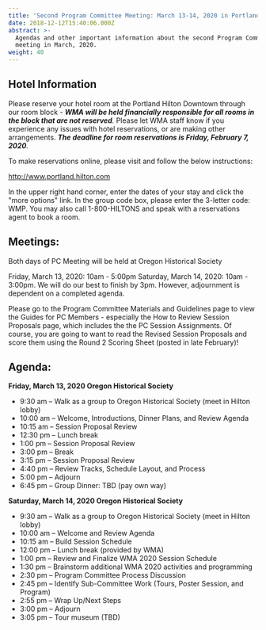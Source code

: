 ```yaml
---
title: 'Second Program Committee Meeting: March 13-14, 2020 in Portland'
date: 2018-12-12T15:40:06.000Z
abstract: >-
  Agendas and other important information about the second Program Committee
  meeting in March, 2020.
weight: 40
---
```

## Hotel Information

Please reserve your hotel room at the Portland Hilton Downtown through our room block - ***WMA will be held financially responsible for all rooms in the block that are not reserved**.* Please let WMA staff know if you experience any issues with hotel reservations, or are making other arrangements. ***The deadline for room reservations is Friday, February 7, 2020**.*

To make reservations online, please visit and follow the below instructions:

<http://www.portland.hilton.com>

In the upper right hand corner, enter the dates of your stay and click the "more options" link. In the group code box, please enter the 3-letter code: WMP. You may also call 1-800-HILTONS and speak with a reservations agent to book a room.

## Meetings:

Both days of PC Meeting will be held at Oregon Historical Society

Friday, March 13, 2020: 10am - 5:00pm Saturday, March 14, 2020: 10am - 3:00pm. We will do our best to finish by 3pm. However, adjournment is dependent on a completed agenda.

Please go to the Program Committee Materials and Guidelines page to view the Guides for PC Members - especially the How to Review Session Proposals page, which includes the the PC Session Assignments. Of course, you are going to want to read the Revised Session Proposals and score them using the Round 2 Scoring Sheet (posted in late February)!

## Agenda:

**Friday, March 13, 2020 Oregon Historical Society**

* 9:30 am – Walk as a group to Oregon Historical Society (meet in Hilton lobby)
* 10:00 am – Welcome, Introductions, Dinner Plans, and Review Agenda
* 10:15 am – Session Proposal Review
* 12:30 pm – Lunch break
* 1:00 pm – Session Proposal Review
* 3:00 pm – Break
* 3:15 pm – Session Proposal Review
* 4:40 pm – Review Tracks, Schedule Layout, and Process
* 5:00 pm – Adjourn
* 6:45 pm – Group Dinner: TBD (pay own way)

**Saturday, March 14, 2020 Oregon Historical Society**

* 9:30 am – Walk as a group to Oregon Historical Society (meet in Hilton lobby)
* 10:00 am – Welcome and Review Agenda
* 10:15 am – Build Session Schedule
* 12:00 pm – Lunch break (provided by WMA)
* 1:00 pm – Review and Finalize WMA 2020 Session Schedule
* 1:30 pm – Brainstorm additional WMA 2020 activities and programming
* 2:30 pm – Program Committee Process Discussion
* 2:45 pm – Identify Sub-Committee Work (Tours, Poster Session, and Program)
* 2:55 pm – Wrap Up/Next Steps
* 3:00 pm – Adjourn
* 3:05 pm – Tour museum (TBD)
